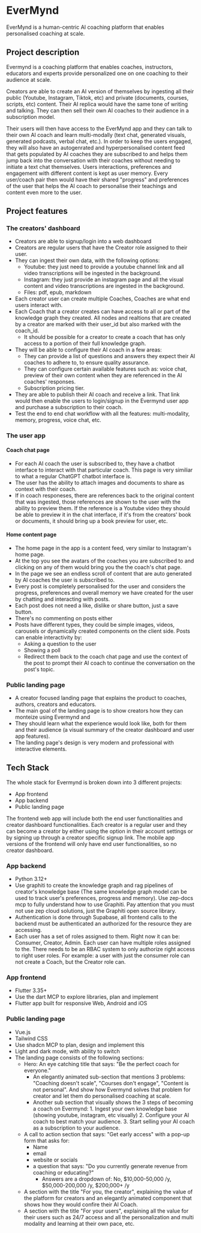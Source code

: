 
# EverMynd
EverMynd is a human-centric AI coaching platform that enables personalised coaching at scale.

## Project description
Evermynd is a coaching platform that enables coaches, instructors, educators and experts provide personalized one on one coaching to their audience at scale.

Creators are able to create an AI version of themselves by ingesting all their public (Youtube, Instagram, Tiktok, etc) and private (documents, courses, scripts, etc) content. Their AI replica would have the same tone of writing and talking. They can then sell their own AI coaches to their audience in a subscription model.

Their users will then have access to the EverMynd app and they can talk to their own AI coach and learn multi-modally (text chat, generated visuals, generated podcasts, verbal chat, etc.). In order to keep the users engaged, they will also have an autogenrated and hyperpersonalised content feed that gets populated by AI coaches they are subscribed to and helps them jump back into the conversation with their coaches without needing to initiate a text chat themselves. Users interactions, preferences and engagement with different content is kept as user memory. Every user/coach pair then would have their shared "progress" and preferences of the user that helps the AI coach to personalise their teachings and content even more to the user.

## Project features

### The creators' dashboard
* Creators are able to signup/login into a web dashboard
* Creators are regular users that have the Creator role assigned to their user. 
* They can ingest their own data, with the following options:
  * Youtube: they just need to provide a youtube channel link and all video transcriptions will be ingested in the background.
  * Instagram: they just provide an instagram page and all the visual content and video transcriptions are ingested in the background.
  * Files: pdf, epub, markdown
* Each creator user can create multiple Coaches, Coaches are what end users interact with. 
* Each Coach that a creator creates can have access to all or part of the knowledge graph they created. All nodes and realtions that are created by a creator are marked with their user_id but also marked with the coach_id.
  * It should be possible for a creator to create a coach that has only access to a portion of their full knowledge graph.
* They will be able to configure their AI coach in a few areas:
  * They can provide a list of questions and answers they expect their AI coaches to adhere to, to ensure quality assurance.
  * They can configure certain available features such as: voice chat, preview of their own content when they are referenced in the AI coaches' responses.
  * Subscription pricing tier.
* They are able to publish their AI coach and receive a link. That link would then enable the users to login/signup in the Evermynd user app and purchase a subscription to their coach.
* Test the end to end chat workflow with all the features: multi-modality, memory, progress, voice chat, etc. 

### The user app
#### Coach chat page
* For each AI coach the user is subscribed to, they have a chatbot interface to interact with that particular coach. This page is very similiar to what a regular ChatGPT chatbot interface is.
* The user has the ability to attach images and documents to share as context with their coach.
* If in coach responeses, there are references back to the original content that was ingested, those references are shown to the user with the ability to preview them. If the reference is a Youtube video they should be able to preview it in the chat interface, if it's from the creators' book or documents, it should bring up a book preview for user, etc.

#### Home content page
* The home page in the app is a content feed, very similar to Instagram's home page. 
* At the top you see the avatars of the coaches you are subscribed to and clicking on any of them would bring you the the coach's chat page.
* In the page we see an endless scroll of content that are auto generated by AI coaches the user is subscribed to.
* Every post is completely personalised for the user and considers the progress, preferences and overall memory we have created for the user by chatting and interacting with posts.
* Each post does not need a like, dislike or share button, just a save button.
* There's no commenting on posts either
* Posts have different types, they could be simple images, videos, carousels or dynamically created components on the client side. Posts can enable interactivity by:
  * Asking a question to the user
  * Showing a poll
  * Redirect them back to the coach chat page and use the context of the post to prompt their AI coach to continue the conversation on the post's topic.

### Public landing page
* A creator focused landing page that explains the product to coaches, authors, creators and educators. 
* The main goal of the landing page is to show creators how they can monteize using Evermynd and
* They should learn what the experience would look like, both for them and their audience (a visual summary of the creator dashboard and user app features).
* The landing page's design is very modern and professional with interactive elements.

## Tech Stack

The whole stack for Evermynd is broken down into 3 different projects:
* App frontend
* App backend
* Public landing page

The frontend web app will include both the end user functionalities and creator dashboard functionalities. Each creator is a regular user and they can become a creator by either using the option in their account settings or by signing up through a creator specific signup link. The mobile app versions of the frontend will only have end user functionalities, so no creator dashboard.

### App backend
* Python 3.12+
* Use graphiti to create the knowledge graph and rag pipelines of creator's knowledge base (The same knowledge graph model can be used to track user's preferences, progress and memory). Use zep-docs mcp to fully understand how to use Graphiti. Pay attention that you must not use zep cloud solutions, just the Graphiti open source library.
* Authentication is done through Supabase, all frontend calls to the backend must be authenticated an authorized for the resource they are accessing. 
* Each user has a set of roles assigned to them. Right now it can be: Consumer, Creator, Admin. Each user can have multiple roles assigned to the. There needs to be an RBAC system to only authorize right access to right user roles.  For example: a user with just the consumer role can not create a Coach, but the Creator role can. 

### App frontend
* Flutter 3.35+
* Use the dart MCP to explore libraries, plan and implement
* Flutter app built for responsive Web, Android and iOS
  
### Public landing page
* Vue.js
* Tailwind CSS
* Use shadcn MCP to plan, design and implement this
* Light and dark mode, with ability to switch
* The landing page consists of the following sections:
  * Hero: An eye catching title that says: "Be the perfect coach for everyone."
    * An elegantly animated sub-section that mentions 3 problems: "Coaching doesn't scale", "Courses don't engage", "Content is not personal". And show how Evermynd solves that problem for creator and let them do personalised coaching at scale.
    * Another sub section that visually shows the 3 steps of becoming a coach on Evermynd: 1. Ingest your own knowledge base (showing youtube, instagram, etc visually) 2. Configure your AI coach to best match your audience. 3. Start selling your AI coach as a subscription to your audience.
  * A call to action section that says: "Get early access" with a pop-up form that asks for: 
    * Name 
    * email 
    * website or socials 
    * a question that says: "Do you currently generate revenue from coaching or educating?"
      * Answers are a dropdown of: No, $10,000-50,000 /y, $50,000-200,000 /y, $200,000+ /y
  * A section with the title "For you, the creator", explaining the value of the platform for creators and an elegantly animated component that shows how they would confire their AI Coach.
  * A section with the title "For your users", explaining all the value for their users such as 24/7 access and all the personalization and multi modality and learning at their own pace, etc.